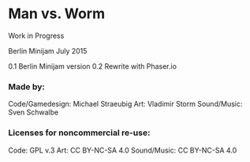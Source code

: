 # Man vs. Worm

Work in Progress

Berlin Minijam July 2015

0.1 Berlin Minijam version
0.2 Rewrite with Phaser.io

### Made by:
Code/Gamedesign: Michael Straeubig
Art: Vladimir Storm
Sound/Music: Sven Schwalbe

### Licenses for noncommercial re-use:
Code: GPL v.3
Art: CC BY-NC-SA 4.0
Sound/Music: CC BY-NC-SA 4.0



